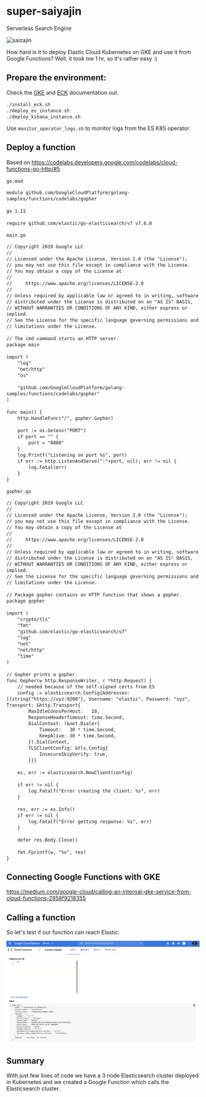 # super-saiyajin
Serverless Search Engine

![saizajin](https://i.imgur.com/efKkZA7.png)

How hard is it to deploy Elastic Cloud Kubernetes on GKE and use it from Google Functions? Well, it took me 1 hr, so it's rather easy :)

## Prepare the environment:

Check the [GKE](https://cloud.google.com/kubernetes-engine/docs/quickstart) and [ECK](https://www.elastic.co/guide/en/cloud-on-k8s/current/k8s-deploy-kibana.html) documentation out.

```
./install_eck.sh
./deploy_es_instance.sh
./deploy_kibana_instance.sh
```

Use `monitor_operator_logs.sh` to monitor logs from the ES K8S operator.

## Deploy a function

Based on https://codelabs.developers.google.com/codelabs/cloud-functions-go-http/#5

`go.mod`

```
module github.com/GoogleCloudPlatform/golang-samples/functions/codelabs/gopher

go 1.11

require github.com/elastic/go-elasticsearch/v7 v7.6.0

```

`main.go`

```
// Copyright 2019 Google LLC
//
// Licensed under the Apache License, Version 2.0 (the "License");
// you may not use this file except in compliance with the License.
// You may obtain a copy of the License at
//
//     https://www.apache.org/licenses/LICENSE-2.0
//
// Unless required by applicable law or agreed to in writing, software
// distributed under the License is distributed on an "AS IS" BASIS,
// WITHOUT WARRANTIES OR CONDITIONS OF ANY KIND, either express or implied.
// See the License for the specific language governing permissions and
// limitations under the License.

// The cmd command starts an HTTP server.
package main

import (
	"log"
	"net/http"
	"os"

	"github.com/GoogleCloudPlatform/golang-samples/functions/codelabs/gopher"
)

func main() {
	http.HandleFunc("/", gopher.Gopher)

	port := os.Getenv("PORT")
	if port == "" {
		port = "8080"
	}
	log.Printf("Listening on port %s", port)
	if err := http.ListenAndServe(":"+port, nil); err != nil {
		log.Fatal(err)
	}
}

```

`gopher.go`

```
// Copyright 2019 Google LLC
//
// Licensed under the Apache License, Version 2.0 (the "License");
// you may not use this file except in compliance with the License.
// You may obtain a copy of the License at
//
//     https://www.apache.org/licenses/LICENSE-2.0
//
// Unless required by applicable law or agreed to in writing, software
// distributed under the License is distributed on an "AS IS" BASIS,
// WITHOUT WARRANTIES OR CONDITIONS OF ANY KIND, either express or implied.
// See the License for the specific language governing permissions and
// limitations under the License.

// Package gopher contains an HTTP function that shows a gopher.
package gopher

import (
	"crypto/tls"
	"fmt"
	"github.com/elastic/go-elasticsearch/v7"
	"log"
	"net"
	"net/http"
	"time"
)

// Gopher prints a gopher.
func Gopher(w http.ResponseWriter, r *http.Request) {
    // needed because of the self-signed certs from ES
	config := elasticsearch.Config{Addresses: []string{"https://xyz:9200"}, Username: "elastic", Password: "xyz", Transport: &http.Transport{
		MaxIdleConnsPerHost:   10,
		ResponseHeaderTimeout: time.Second,
		DialContext: (&net.Dialer{
			Timeout:   30 * time.Second,
			KeepAlive: 30 * time.Second,
		}).DialContext,
		TLSClientConfig: &tls.Config{
			InsecureSkipVerify: true,
		}}}

	es, err := elasticsearch.NewClient(config)

	if err != nil {
		log.Fatalf("Error creating the client: %s", err)
	}

	res, err := es.Info()
	if err != nil {
		log.Fatalf("Error getting response: %s", err)
	}

	defer res.Body.Close()

	fmt.Fprintf(w, "%v", res)
}

```

## Connecting Google Functions with GKE

https://medium.com/google-cloud/calling-an-internal-gke-service-from-cloud-functions-2958f9218355

## Calling a function

So let's test if our function can reach Elastic:

![es](es.png)

## Summary

With just few lines of code we have a 3 node Elasticsearch cluster deployed in Kubernetes and we created a Google Function
which calls the Elasticsearch cluster.
